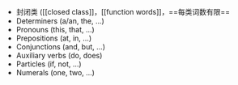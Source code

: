 - 封闭类 ([[closed class]]，[[function words]]，==每类词数有限==
- Determiners (a/an, the, ...)
- Pronouns (this, that, ...)
- Prepositions (at, in, ...)
- Conjunctions (and, but, ...)
- Auxiliary verbs (do, does)
- Particles (if, not, ...)
- Numerals (one, two, ...)